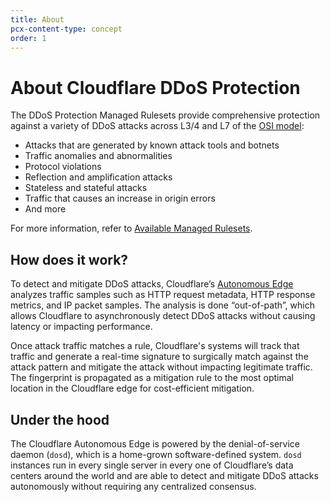 ```yaml
---
title: About
pcx-content-type: concept
order: 1
---
```


# About Cloudflare DDoS Protection

The DDoS Protection Managed Rulesets provide comprehensive protection against a variety of DDoS attacks across L3/4 and L7 of the [OSI model](https://www.cloudflare.com/learning/ddos/glossary/open-systems-interconnection-model-osi/):

* Attacks that are generated by known attack tools and botnets
* Traffic anomalies and abnormalities
* Protocol violations
* Reflection and amplification attacks
* Stateless and stateful attacks
* Traffic that causes an increase in origin errors
* And more

For more information, refer to [Available Managed Rulesets](/managed-rulesets).

## How does it work?

To detect and mitigate DDoS attacks, Cloudflare’s [Autonomous Edge](https://blog.cloudflare.com/deep-dive-cloudflare-autonomous-edge-ddos-protection/) analyzes traffic samples such as HTTP request metadata, HTTP response metrics, and IP packet samples. The analysis is done “out-of-path”, which allows Cloudflare to asynchronously detect DDoS attacks without causing latency or impacting performance.

Once attack traffic matches a rule, Cloudflare's systems will track that traffic and generate a real-time signature to surgically match against the attack pattern and mitigate the attack without impacting legitimate traffic. The fingerprint is propagated as a mitigation rule to the most optimal location in the Cloudflare edge for cost-efficient mitigation.

## Under the hood

The Cloudflare Autonomous Edge is powered by the denial-of-service daemon (`dosd`), which is a home-grown software-defined system. `dosd` instances run in every single server in every one of Cloudflare’s data centers around the world and are able to detect and mitigate DDoS attacks autonomously without requiring any centralized consensus.
